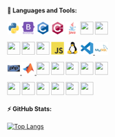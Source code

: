 #### :wrench: Languages and Tools:

<a style="text-decoration: none;" href="https://www.python.org" target="_blank"> <img src="https://raw.githubusercontent.com/devicons/devicon/master/icons/python/python-original.svg" alt="Python" width="30" height="30"/> </a>
<a style="text-decoration: none;" href="https://getbootstrap.com" target="_blank"> <img src="https://raw.githubusercontent.com/devicons/devicon/master/icons/bootstrap/bootstrap-plain-wordmark.svg" alt="bootstrap" width="30" height="30"/> </a> 
<a style="text-decoration: none;" href="https://www.cprogramming.com/" target="_blank"> <img src="https://raw.githubusercontent.com/devicons/devicon/master/icons/c/c-original.svg" alt="C" width="30" height="30"/> </a>
<a style="text-decoration: none;" href="https://www.w3schools.com/cpp/" target="_blank"> <img src="https://raw.githubusercontent.com/devicons/devicon/master/icons/cplusplus/cplusplus-original.svg" alt="C++" width="30" height="30"/> </a>
<a style="text-decoration: none;" href="https://www.java.com/en/" target="_blank"> <img src="https://github.com/devicons/devicon/blob/master/icons/java/java-original-wordmark.svg" alt="Java" width="30" height="30"/> </a> 
<a target="_blank"> <img target="_blank" width="30" height="30" src="https://cdn.jsdelivr.net/gh/devicons/devicon/icons/css3/css3-original-wordmark.svg" width="30" height="30"/> </a>
<a target="_blank"> <img target="_blank" width="30" height="30" src="https://cdn.jsdelivr.net/gh/devicons/devicon/icons/npm/npm-original-wordmark.svg" width="30" height="30"/> </a>

<a target="_blank"> <img target="_blank" width="30" height="30" src="https://cdn.jsdelivr.net/gh/devicons/devicon/icons/sequelize/sequelize-original.svg" width="30" height="30"/> </a>
<a target="_blank"> <img target="_blank" width="30" height="30" src="https://cdn.jsdelivr.net/gh/devicons/devicon/icons/slack/slack-original.svg" width="30" height="30"/> </a>
<a target="_blank"> <img target="_blank" width="30" height="30" src="https://cdn.jsdelivr.net/gh/devicons/devicon/icons/vscode/vscode-original-wordmark.svg" width="30" height="30"/> </a>
<a style="text-decoration: none;" href="https://developer.mozilla.org/en-US/docs/Web/JavaScript" target="_blank"> <img src="https://raw.githubusercontent.com/devicons/devicon/master/icons/javascript/javascript-original.svg" alt="Javascript" width="30" height="30"/> </a> 
<a style="text-decoration: none;" href="https://www.linux.org/" target="_blank"> <img src="https://raw.githubusercontent.com/devicons/devicon/master/icons/linux/linux-original.svg" alt="linux" width="30" height="30"/> </a>
<a href="https://visualstudio.microsoft.com/" target="_blank"> <img target="_blank" alt="Visual Studio Code" width="30" height="30" src="https://raw.githubusercontent.com/devicons/devicon/master/icons/vscode/vscode-original.svg" /> </a>
<a href="https://www.mysql.com/" target="_blank"> <img target="_blank" width="30" height="30" src="https://raw.githubusercontent.com/devicons/devicon/master/icons/mysql/mysql-original-wordmark.svg" alt="MySQL" width="30" height="30"/> </a>

<a href="https://www.php.net/" target="_blank"> <img target="_blank" width="30" height="30" src="https://raw.githubusercontent.com/devicons/devicon/master/icons/php/php-original.svg" alt="PHP" width="30" height="30"/> </a>
<a href="https://www.mathworks.com/products/matlab.html" target="_blank"> <img target="_blank" width="30" height="30" src="https://github.com/devicons/devicon/blob/master/icons/matlab/matlab-original.svg" alt="MATLAB" width="30" height="30"/> </a>
<a target="_blank"> <img target="_blank" width="30" height="30" src="https://cdn.jsdelivr.net/gh/devicons/devicon/icons/nodejs/nodejs-original.svg" width="30" height="30"/> </a>
<a target="_blank"> <img target="_blank" width="30" height="30" src="https://cdn.jsdelivr.net/gh/devicons/devicon/icons/solidity/solidity-original.svg" width="30" height="30"/> </a>
<a target="_blank"> <img target="_blank" width="30" height="30" src="https://cdn.jsdelivr.net/gh/devicons/devicon/icons/react/react-original-wordmark.svg" width="30" height="30"/> </a>
<a target="_blank"> <img target="_blank" width="30" height="30" src="https://cdn.jsdelivr.net/gh/devicons/devicon/icons/docker/docker-original-wordmark.svg" width="30" height="30"/> </a>
<a target="_blank"> <img target="_blank" width="30" height="30" src="https://icongr.am/devicon/angularjs-original.svg" width="30" height="30"/> </a>

<a target="_blank"> <img target="_blank" width="30" height="30" src="https://icongr.am/devicon/express-original.svg" width="30" height="30"/> </a>
<a target="_blank"> <img target="_blank" width="30" height="30" src="https://icongr.am/devicon/html5-original-wordmark.svg" width="30" height="30"/> </a>
<a target="_blank"> <img target="_blank" width="30" height="30" src="https://icongr.am/devicon/mocha-plain.svg" width="30" height="30"/> </a>
<a target="_blank"> <img target="_blank" width="30" height="30" src="https://icongr.am/devicon/npm-original-wordmark.svg" width="30" height="30"/> </a>
<a target="_blank"> <img target="_blank" width="30" height="30" src="https://icongr.am/devicon/typescript-original.svg" width="30" height="30"/> </a>
<a target="_blank"> <img target="_blank" width="30" height="30" src="https://icongr.am/devicon/wordpress-plain-wordmark.svg" width="30" height="30"/> </a>




#### :zap: GitHub Stats:

[![Top Langs](https://github-readme-stats.vercel.app/api/top-langs/?username=Andreas-Hadjigavriel&langs_count=8&layout=compact&theme=cobalt)](https://github.com/anuraghazra/github-readme-stats)

